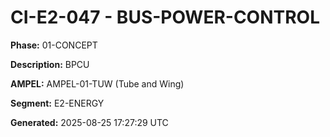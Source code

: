 # CI-E2-047 - BUS-POWER-CONTROL

**Phase:** 01-CONCEPT

**Description:** BPCU

**AMPEL:** AMPEL-01-TUW (Tube and Wing)

**Segment:** E2-ENERGY

**Generated:** 2025-08-25 17:27:29 UTC
